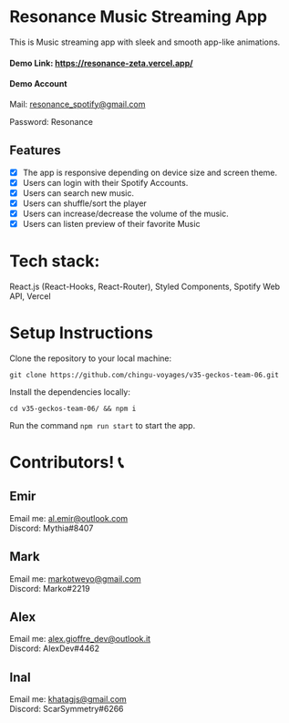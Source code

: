 # Resonance Music Streaming App

This is Music streaming app with sleek and smooth app-like animations.

#### Demo Link: https://resonance-zeta.vercel.app/

#### Demo Account
Mail: resonance_spotify@gmail.com

Password: Resonance

## Features

- [x] The app is responsive depending on device size and screen theme.
- [x] Users can login with their Spotify Accounts.
- [x] Users can search new music.
- [x] Users can shuffle/sort the player
- [x] Users can increase/decrease the volume of the music.
- [x] Users can listen preview of their favorite Music

# Tech stack:

React.js (React-Hooks, React-Router), Styled Components, Spotify Web API, Vercel

# Setup Instructions

Clone the repository to your local machine:

`git clone https://github.com/chingu-voyages/v35-geckos-team-06.git`

Install the dependencies locally:

`cd v35-geckos-team-06/ && npm i`

Run the command `npm run start` to start the app.

# Contributors! 📞

## Emir

Email me: [al.emir@outlook.com](mailto:al.emir@outlook.com)\
Discord: Mythia#8407

## Mark

Email me: [markotweyo@gmail.com](mailto:markotweyo@gmail.com)\
Discord: Marko#2219

## Alex

Email me: [alex.gioffre_dev@outlook.it](mailto:alex.gioffre_dev@outlook.it)\
Discord: AlexDev#4462

## Inal

Email me: [khatagjs@gmail.com](mailto:khatagjs@gmail.com)\
Discord: ScarSymmetry#6266
